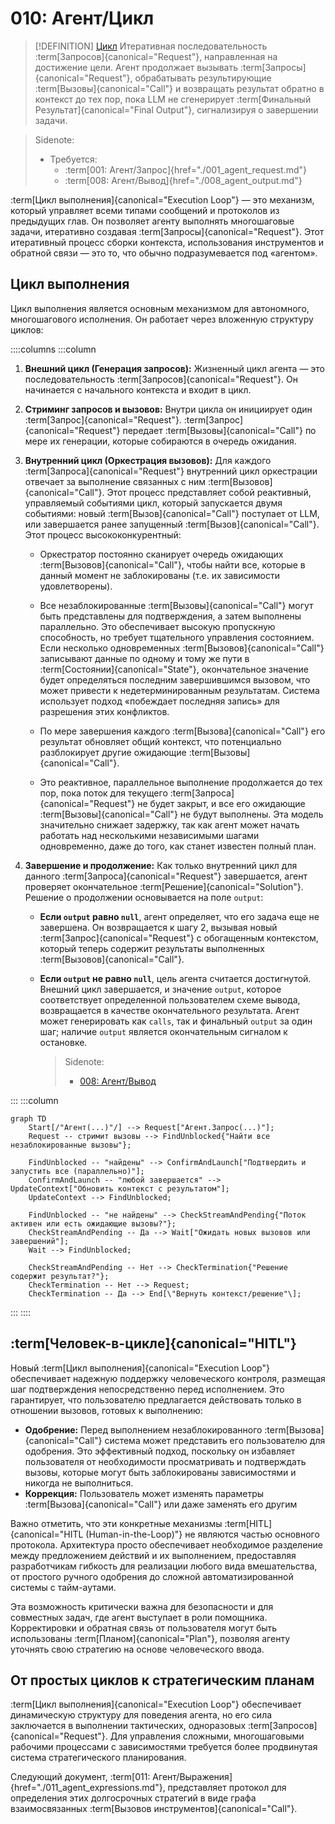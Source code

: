 # 010: Агент/Цикл

> [!DEFINITION] [Цикл](./000_glossary.md)
> Итеративная последовательность :term[Запросов]{canonical="Request"}, направленная на достижение цели. Агент продолжает вызывать :term[Запросы]{canonical="Request"}, обрабатывать результирующие :term[Вызовы]{canonical="Call"} и возвращать результат обратно в контекст до тех пор, пока LLM не сгенерирует :term[Финальный Результат]{canonical="Final Output"}, сигнализируя о завершении задачи.

> Sidenote:
> - Требуется:
>   - :term[001: Агент/Запрос]{href="./001_agent_request.md"}
>   - :term[008: Агент/Вывод]{href="./008_agent_output.md"}

:term[Цикл выполнения]{canonical="Execution Loop"} — это механизм, который управляет всеми типами сообщений и протоколов из предыдущих глав. Он позволяет агенту выполнять многошаговые задачи, итеративно создавая :term[Запросы]{canonical="Request"}. Этот итеративный процесс сборки контекста, использования инструментов и обратной связи — это то, что обычно подразумевается под «агентом».

## Цикл выполнения

Цикл выполнения является основным механизмом для автономного, многошагового исполнения. Он работает через вложенную структуру циклов:

::::columns
:::column

1.  **Внешний цикл (Генерация запросов):** Жизненный цикл агента — это последовательность :term[Запросов]{canonical="Request"}. Он начинается с начального контекста и входит в цикл.
2.  **Стриминг запросов и вызовов:** Внутри цикла он инициирует один :term[Запрос]{canonical="Request"}. :term[Запрос]{canonical="Request"} передает :term[Вызовы]{canonical="Call"} по мере их генерации, которые собираются в очередь ожидания.
3.  **Внутренний цикл (Оркестрация вызовов):** Для каждого :term[Запроса]{canonical="Request"} внутренний цикл оркестрации отвечает за выполнение связанных с ним :term[Вызовов]{canonical="Call"}. Этот процесс представляет собой реактивный, управляемый событиями цикл, который запускается двумя событиями: новый :term[Вызов]{canonical="Call"} поступает от LLM, или завершается ранее запущенный :term[Вызов]{canonical="Call"}. Этот процесс высококонкурентный:
    - Оркестратор постоянно сканирует очередь ожидающих :term[Вызовов]{canonical="Call"}, чтобы найти все, которые в данный момент не заблокированы (т.е. их зависимости удовлетворены).
    - Все незаблокированные :term[Вызовы]{canonical="Call"} могут быть представлены для подтверждения, а затем выполнены параллельно. Это обеспечивает высокую пропускную способность, но требует тщательного управления состоянием. Если несколько одновременных :term[Вызовов]{canonical="Call"} записывают данные по одному и тому же пути в :term[Состоянии]{canonical="State"}, окончательное значение будет определяться последним завершившимся вызовом, что может привести к недетерминированным результатам. Система использует подход «побеждает последняя запись» для разрешения этих конфликтов.

    - По мере завершения каждого :term[Вызова]{canonical="Call"} его результат обновляет общий контекст, что потенциально разблокирует другие ожидающие :term[Вызовы]{canonical="Call"}.
    - Это реактивное, параллельное выполнение продолжается до тех пор, пока поток для текущего :term[Запроса]{canonical="Request"} не будет закрыт, и все его ожидающие :term[Вызовы]{canonical="Call"} не будут выполнены. Эта модель значительно снижает задержку, так как агент может начать работать над несколькими независимыми шагами одновременно, даже до того, как станет известен полный план.

4.  **Завершение и продолжение:** Как только внутренний цикл для данного :term[Запроса]{canonical="Request"} завершается, агент проверяет окончательное :term[Решение]{canonical="Solution"}. Решение о продолжении основывается на поле `output`:
    - **Если `output` равно `null`**, агент определяет, что его задача еще не завершена. Он возвращается к шагу 2, вызывая новый :term[Запрос]{canonical="Request"} с обогащенным контекстом, который теперь содержит результаты выполненных :term[Вызовов]{canonical="Call"}.
    - **Если `output` не равно `null`**, цель агента считается достигнутой. Внешний цикл завершается, и значение `output`, которое соответствует определенной пользователем схеме вывода, возвращается в качестве окончательного результата. Агент может генерировать как `calls`, так и финальный `output` за один шаг; наличие `output` является окончательным сигналом к остановке.

      > Sidenote:
      > - [008: Агент/Вывод](./008_agent_output.md)

:::
:::column

```mermaid
graph TD
    Start[/"Агент(...)"/] --> Request["Агент.Запрос(...)"];
    Request -- стримит вызовы --> FindUnblocked{"Найти все незаблокированные вызовы"};

    FindUnblocked -- "найдены" --> ConfirmAndLaunch["Подтвердить и запустить все (параллельно)"];
    ConfirmAndLaunch -- "любой завершается" --> UpdateContext["Обновить контекст с результатом"];
    UpdateContext --> FindUnblocked;

    FindUnblocked -- "не найдены" --> CheckStreamAndPending{"Поток активен или есть ожидающие вызовы?"};
    CheckStreamAndPending -- Да --> Wait["Ожидать новых вызовов или завершений"];
    Wait --> FindUnblocked;

    CheckStreamAndPending -- Нет --> CheckTermination{"Решение содержит результат?"};
    CheckTermination -- Нет --> Request;
    CheckTermination -- Да --> End[\"Вернуть контекст/решение"\];
```

:::
::::

## :term[Человек-в-цикле]{canonical="HITL"}

Новый :term[Цикл выполнения]{canonical="Execution Loop"} обеспечивает надежную поддержку человеческого контроля, размещая шаг подтверждения непосредственно перед исполнением. Это гарантирует, что пользователю предлагается действовать только в отношении вызовов, готовых к выполнению:

- **Одобрение:** Перед выполнением незаблокированного :term[Вызова]{canonical="Call"} система может представить его пользователю для одобрения. Это эффективный подход, поскольку он избавляет пользователя от необходимости просматривать и подтверждать вызовы, которые могут быть заблокированы зависимостями и никогда не выполниться.
- **Коррекция:** Пользователь может изменять параметры :term[Вызова]{canonical="Call"} или даже заменять его другим

Важно отметить, что эти конкретные механизмы :term[HITL]{canonical="HITL (Human-in-the-Loop)"} не являются частью основного протокола. Архитектура просто обеспечивает необходимое разделение между предложением действий и их выполнением, предоставляя разработчикам гибкость для реализации любого вида вмешательства, от простого ручного одобрения до сложной автоматизированной системы с тайм-аутами.

Эта возможность критически важна для безопасности и для совместных задач, где агент выступает в роли помощника. Корректировки и обратная связь от пользователя могут быть использованы :term[Планом]{canonical="Plan"}, позволяя агенту уточнять свою стратегию на основе человеческого ввода.

## От простых циклов к стратегическим планам

:term[Цикл выполнения]{canonical="Execution Loop"} обеспечивает динамическую структуру для поведения агента, но его сила заключается в выполнении тактических, одноразовых :term[Запросов]{canonical="Request"}. Для управления сложными, многошаговыми рабочими процессами с зависимостями требуется более продвинутая система стратегического планирования.

Следующий документ, :term[011: Агент/Выражения]{href="./011_agent_expressions.md"}, представляет протокол для определения этих долгосрочных стратегий в виде графа взаимосвязанных :term[Вызовов инструментов]{canonical="Call"}.
